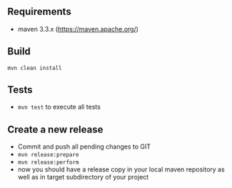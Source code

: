 ## Requirements
* maven 3.3.x (https://maven.apache.org/)

## Build
```mvn clean install```

## Tests
* ```mvn test``` to execute all tests

## Create a new release
* Commit and push all pending changes to GIT
* ```mvn release:prepare```
* ```mvn release:perform```
* now you should have a release copy in your local maven repository as well as in target subdirectory of your project
